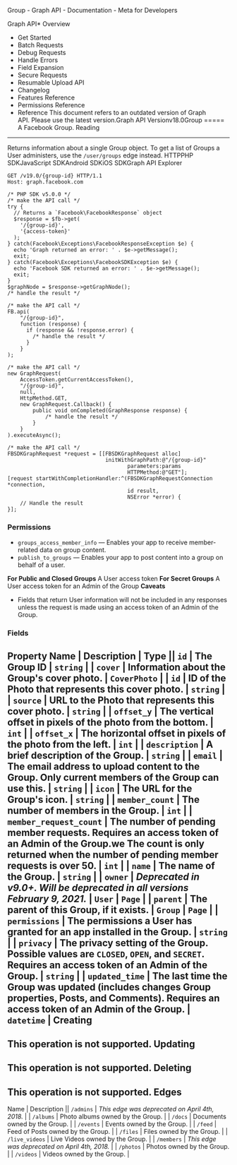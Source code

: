 Group - Graph API - Documentation - Meta for Developers

Graph API* Overview
* Get Started
* Batch Requests
* Debug Requests
* Handle Errors
* Field Expansion
* Secure Requests
* Resumable Upload API
* Changelog
* Features Reference
* Permissions Reference
* Reference
This document refers to an outdated version of Graph API. Please use the latest version.Graph API Versionv18.0Group
=====
A Facebook Group.
Reading
-------
Returns information about a single Group object. To get a list of Groups a User administers, use the `/user/groups` edge instead.
HTTPPHP SDKJavaScript SDKAndroid SDKiOS SDKGraph API Explorer
```
GET /v19.0/{group-id} HTTP/1.1
Host: graph.facebook.com
```
```
/* PHP SDK v5.0.0 */
/* make the API call */
try {
  // Returns a `Facebook\FacebookResponse` object
  $response = $fb->get(
    '/{group-id}',
    '{access-token}'
  );
} catch(Facebook\Exceptions\FacebookResponseException $e) {
  echo 'Graph returned an error: ' . $e->getMessage();
  exit;
} catch(Facebook\Exceptions\FacebookSDKException $e) {
  echo 'Facebook SDK returned an error: ' . $e->getMessage();
  exit;
}
$graphNode = $response->getGraphNode();
/* handle the result */
```
```
/* make the API call */
FB.api(
    "/{group-id}",
    function (response) {
      if (response && !response.error) {
        /* handle the result */
      }
    }
);
```
```
/* make the API call */
new GraphRequest(
    AccessToken.getCurrentAccessToken(),
    "/{group-id}",
    null,
    HttpMethod.GET,
    new GraphRequest.Callback() {
        public void onCompleted(GraphResponse response) {
            /* handle the result */
        }
    }
).executeAsync();
```
```
/* make the API call */
FBSDKGraphRequest *request = [[FBSDKGraphRequest alloc]
                               initWithGraphPath:@"/{group-id}"
                                      parameters:params
                                      HTTPMethod:@"GET"];
[request startWithCompletionHandler:^(FBSDKGraphRequestConnection *connection,
                                      id result,
                                      NSError *error) {
    // Handle the result
}];
```
### Permissions
* `groups_access_member_info` — Enables your app to receive member-related data on group content.
* `publish_to_groups` — Enables your app to post content into a group on behalf of a user.

**For Public and Closed Groups**
A User access token
**For Secret Groups**
A User access token for an Admin of the Group
**Caveats**
* Fields that return User information will not be included in any responses unless the request is made using an access token of an Admin of the Group.
### Fields

Property Name
 | 
Description
 | 
Type
 || `id` | The Group ID | `string` |
| `cover` | Information about the Group's cover photo. | `CoverPhoto` |
| `id` | ID of the Photo that represents this cover photo. | `string` |
| `source` | URL to the Photo that represents this cover photo. | `string` |
| `offset_y` | The vertical offset in pixels of the photo from the bottom. | `int` |
| `offset_x` | The horizontal offset in pixels of the photo from the left. | `int` |
| `description` | A brief description of the Group. | `string` |
| `email` | The email address to upload content to the Group. Only current members of the Group can use this. | `string` |
| `icon` | The URL for the Group's icon. | `string` |
| `member_count` | The number of members in the Group. | `int` |
| `member_request_count` | The number of pending member requests. Requires an access token of an Admin of the Group.we The count is only returned when the number of pending member requests is over 50. | `int` |
| `name` | The name of the Group. | `string` |
| `owner` | *Deprecated in v9.0+. Will be deprecated in all versions February 9, 2021.* | `User` | `Page` |
| `parent` | The parent of this Group, if it exists. | `Group` | `Page` |
| `permissions` | The permissions a User has granted for an app installed in the Group. | `string` |
| `privacy` | The privacy setting of the Group. Possible values are `CLOSED`, `OPEN`, and `SECRET`. Requires an access token of an Admin of the Group. | `string` |
| `updated_time` | The last time the Group was updated (includes changes Group properties, Posts, and Comments). Requires an access token of an Admin of the Group. | `datetime` |
Creating
--------
This operation is not supported.
Updating
--------
This operation is not supported.
Deleting
--------
This operation is not supported.
Edges
-----

Name
 | 
Description
 || `/admins` | *This edge was deprecated on April 4th, 2018.* |
| `/albums` | Photo albums owned by the Group. |
| `/docs` | Documents owned by the Group. |
| `/events` | Events owned by the Group. |
| `/feed` | Feed of Posts owned by the Group. |
| `/files` | Files owned by the Group. |
| `/live_videos` | Live Videos owned by the Group. |
| `/members` | *This edge was deprecated on April 4th, 2018.* |
| `/photos` | Photos owned by the Group. |
| `/videos` | Videos owned by the Group. |